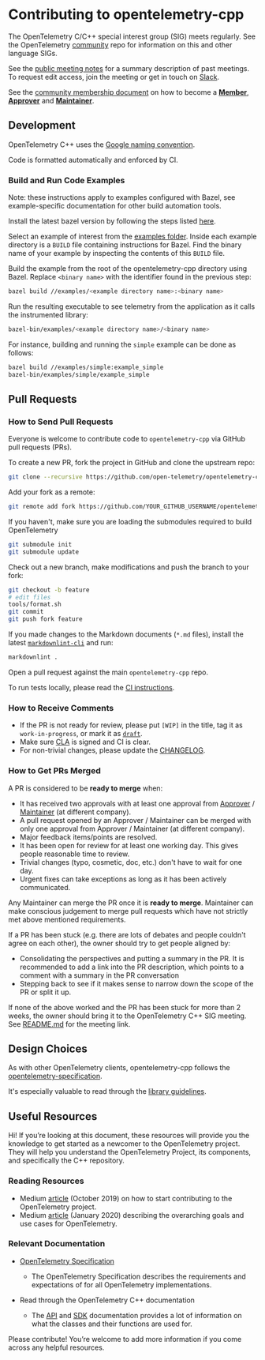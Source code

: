 # Contributing to opentelemetry-cpp

The OpenTelemetry C/C++ special interest group (SIG) meets regularly. See the
OpenTelemetry [community](https://github.com/open-telemetry/community#cc-sdk)
repo for information on this and other language SIGs.

See the [public meeting
notes](https://docs.google.com/document/d/1i1E4-_y4uJ083lCutKGDhkpi3n4_e774SBLi9hPLocw/edit)
for a summary description of past meetings. To request edit access, join the
meeting or get in touch on
[Slack](https://cloud-native.slack.com/archives/C01N3AT62SJ).

See the [community membership
document](https://github.com/open-telemetry/community/blob/main/community-membership.md)
on how to become a
[**Member**](https://github.com/open-telemetry/community/blob/main/community-membership.md#member),
[**Approver**](https://github.com/open-telemetry/community/blob/main/community-membership.md#approver)
and
[**Maintainer**](https://github.com/open-telemetry/community/blob/main/community-membership.md#maintainer).

## Development

OpenTelemetry C++ uses the [Google naming
convention](https://google.github.io/styleguide/cppguide.html#Naming).

Code is formatted automatically and enforced by CI.

### Build and Run Code Examples

Note: these instructions apply to examples configured with Bazel, see
example-specific documentation for other build automation tools.

Install the latest bazel version by following the steps listed
[here](https://docs.bazel.build/versions/master/install.html).

Select an example of interest from the [examples
folder](https://github.com/open-telemetry/opentelemetry-cpp/tree/main/examples).
Inside each example directory is a `BUILD` file containing instructions for
Bazel. Find the binary name of your example by inspecting the contents of this
`BUILD` file.

Build the example from the root of the opentelemetry-cpp directory using Bazel.
Replace `<binary name>` with the identifier found in the previous step:

```sh
bazel build //examples/<example directory name>:<binary name>
```

Run the resulting executable to see telemetry from the application as it calls
the instrumented library: </li>

```sh
bazel-bin/examples/<example directory name>/<binary name>
```

For instance, building and running the `simple` example can be done as follows:

```sh
bazel build //examples/simple:example_simple
bazel-bin/examples/simple/example_simple
```

## Pull Requests

### How to Send Pull Requests

Everyone is welcome to contribute code to `opentelemetry-cpp` via GitHub pull
requests (PRs).

To create a new PR, fork the project in GitHub and clone the upstream repo:

```sh
git clone --recursive https://github.com/open-telemetry/opentelemetry-cpp.git
```

Add your fork as a remote:

```sh
git remote add fork https://github.com/YOUR_GITHUB_USERNAME/opentelemetry-cpp.git
```

If you haven't, make sure you are loading the submodules required to build
OpenTelemetry

```sh
git submodule init
git submodule update
```

Check out a new branch, make modifications and push the branch to your fork:

```sh
git checkout -b feature
# edit files
tools/format.sh
git commit
git push fork feature
```

If you made changes to the Markdown documents (`*.md` files), install the latest
[`markdownlint-cli`](https://github.com/igorshubovych/markdownlint-cli) and run:

```sh
markdownlint .
```

Open a pull request against the main `opentelemetry-cpp` repo.

To run tests locally, please read the [CI instructions](ci/README.md).

### How to Receive Comments

* If the PR is not ready for review, please put `[WIP]` in the title, tag it as
  `work-in-progress`, or mark it as
  [`draft`](https://github.blog/2019-02-14-introducing-draft-pull-requests/).
* Make sure [CLA](https://identity.linuxfoundation.org/projects/cncf) is signed
  and CI is clear.
* For non-trivial changes, please update the [CHANGELOG](./CHANGELOG.md).

### How to Get PRs Merged

A PR is considered to be **ready to merge** when:

* It has received two approvals with at least one approval from
  [Approver](https://github.com/open-telemetry/community/blob/main/community-membership.md#approver)
  /
  [Maintainer](https://github.com/open-telemetry/community/blob/main/community-membership.md#maintainer)
  (at different company).
* A pull request opened by an Approver / Maintainer can be merged with only one
  approval from  Approver / Maintainer (at different company).
* Major feedback items/points are resolved.
* It has been open for review for at least one working day. This gives people
  reasonable time to review.
* Trivial changes (typo, cosmetic, doc, etc.) don't have to wait for one day.
* Urgent fixes can take exceptions as long as it has been actively communicated.

Any Maintainer can merge the PR once it is **ready to merge**. Maintainer can
make conscious judgement to merge pull requests which have not strictly met
above mentioned requirements.

If a PR has been stuck (e.g. there are lots of debates and people couldn't agree
on each other), the owner should try to get people aligned by:

* Consolidating the perspectives and putting a summary in the PR. It is
  recommended to add a link into the PR description, which points to a comment
  with a summary in the PR conversation
* Stepping back to see if it makes sense to narrow down the scope of the PR or
  split it up.

If none of the above worked and the PR has been stuck for more than 2 weeks, the
owner should bring it to the OpenTelemetry C++ SIG meeting. See
[README.md](README.md#contributing) for the meeting link.

## Design Choices

As with other OpenTelemetry clients, opentelemetry-cpp follows the
[opentelemetry-specification](https://github.com/open-telemetry/opentelemetry-specification).

It's especially valuable to read through the [library
guidelines](https://github.com/open-telemetry/opentelemetry-specification/blob/main/specification/library-guidelines.md).

## Useful Resources

Hi! If you’re looking at this document, these resources will provide you the
knowledge to get started as a newcomer to the OpenTelemetry project. They will
help you understand the OpenTelemetry Project, its components, and specifically
the C++ repository.

### Reading Resources

* Medium
  [article](https://medium.com/opentelemetry/how-to-start-contributing-to-opentelemetry-b23991ad91f4)
  (October 2019) on how to start contributing to the OpenTelemetry project.
* Medium
  [article](https://medium.com/opentelemetry/opentelemetry-beyond-getting-started-5ac43cd0fe26)
  (January 2020) describing the overarching goals and use cases for
  OpenTelemetry.

### Relevant Documentation

* [OpenTelemetry
  Specification](https://github.com/open-telemetry/opentelemetry-specification)
  * The OpenTelemetry Specification describes the requirements and expectations
    of for all OpenTelemetry implementations.

* Read through the OpenTelemetry C++ documentation
  * The
    [API](https://opentelemetry-cpp.readthedocs.io/en/latest/api/api.html)
    and
    [SDK](https://opentelemetry-cpp.readthedocs.io/en/latest/sdk/sdk.html)
    documentation provides a lot of information on what the classes and their
    functions are used for.

Please contribute! You’re welcome to add more information if you come across any
helpful resources.
